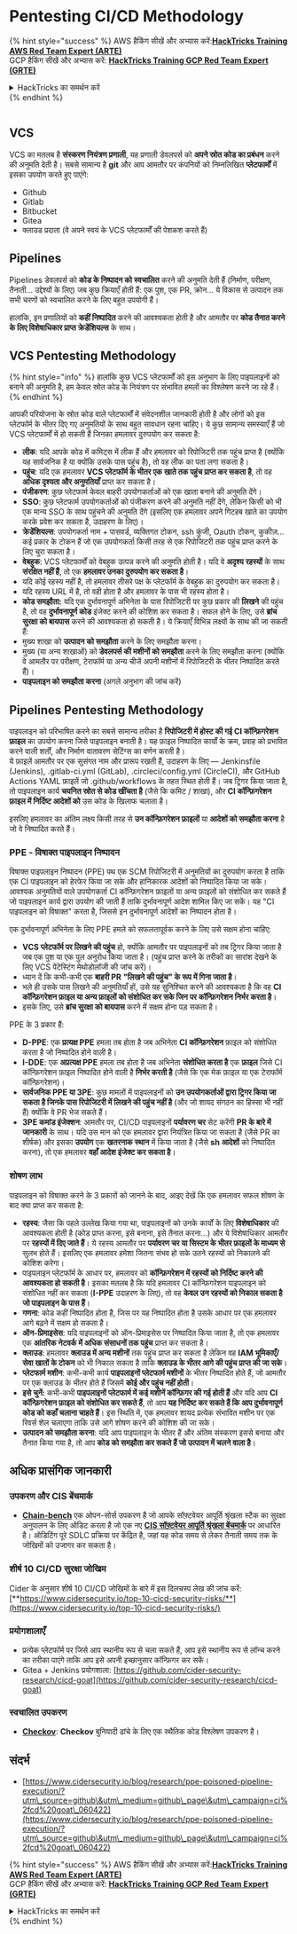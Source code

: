 # Pentesting CI/CD Methodology

{% hint style="success" %}
AWS हैकिंग सीखें और अभ्यास करें:<img src="../.gitbook/assets/image (1).png" alt="" data-size="line">[**HackTricks Training AWS Red Team Expert (ARTE)**](https://training.hacktricks.xyz/courses/arte)<img src="../.gitbook/assets/image (1).png" alt="" data-size="line">\
GCP हैकिंग सीखें और अभ्यास करें: <img src="../.gitbook/assets/image (2).png" alt="" data-size="line">[**HackTricks Training GCP Red Team Expert (GRTE)**<img src="../.gitbook/assets/image (2).png" alt="" data-size="line">](https://training.hacktricks.xyz/courses/grte)

<details>

<summary>HackTricks का समर्थन करें</summary>

* [**सदस्यता योजनाएँ**](https://github.com/sponsors/carlospolop) देखें!
* **💬 [**Discord समूह**](https://discord.gg/hRep4RUj7f) या [**telegram समूह**](https://t.me/peass) में शामिल हों या **Twitter** 🐦 पर हमें **फॉलो करें** [**@hacktricks\_live**](https://twitter.com/hacktricks\_live)**.**
* **हैकिंग ट्रिक्स साझा करें और** [**HackTricks**](https://github.com/carlospolop/hacktricks) और [**HackTricks Cloud**](https://github.com/carlospolop/hacktricks-cloud) गिटहब रिपोजिटरी में PR सबमिट करें।

</details>
{% endhint %}

<figure><img src="../.gitbook/assets/CLOUD-logo-letters.svg" alt=""><figcaption></figcaption></figure>

## VCS

VCS का मतलब है **संस्करण नियंत्रण प्रणाली**, यह प्रणाली डेवलपर्स को **अपने स्रोत कोड का प्रबंधन** करने की अनुमति देती है। सबसे सामान्य है **git** और आप आमतौर पर कंपनियों को निम्नलिखित **प्लेटफार्मों** में इसका उपयोग करते हुए पाएंगे:

* Github
* Gitlab
* Bitbucket
* Gitea
* क्लाउड प्रदाता (वे अपने स्वयं के VCS प्लेटफार्मों की पेशकश करते हैं)

## Pipelines

Pipelines डेवलपर्स को **कोड के निष्पादन को स्वचालित** करने की अनुमति देती हैं (निर्माण, परीक्षण, तैनाती... उद्देश्यों के लिए) जब कुछ क्रियाएँ होती हैं: एक पुश, एक PR, क्रोन... ये विकास से उत्पादन तक सभी चरणों को स्वचालित करने के लिए बहुत उपयोगी हैं।

हालांकि, इन प्रणालियों को **कहीं निष्पादित** करने की आवश्यकता होती है और आमतौर पर **कोड तैनात करने के लिए विशेषाधिकार प्राप्त क्रेडेंशियल्स** के साथ।

## VCS Pentesting Methodology

{% hint style="info" %}
हालांकि कुछ VCS प्लेटफार्मों को इस अनुभाग के लिए पाइपलाइनों को बनाने की अनुमति है, हम केवल स्रोत कोड के नियंत्रण पर संभावित हमलों का विश्लेषण करने जा रहे हैं।
{% endhint %}

आपकी परियोजना के स्रोत कोड वाले प्लेटफार्मों में संवेदनशील जानकारी होती है और लोगों को इस प्लेटफॉर्म के भीतर दिए गए अनुमतियों के साथ बहुत सावधान रहना चाहिए। ये कुछ सामान्य समस्याएँ हैं जो VCS प्लेटफार्मों में हो सकती हैं जिनका हमलावर दुरुपयोग कर सकता है:

* **लीक**: यदि आपके कोड में कमिट्स में लीक हैं और हमलावर को रिपोजिटरी तक पहुंच प्राप्त है (क्योंकि यह सार्वजनिक है या क्योंकि उसके पास पहुंच है), तो वह लीक का पता लगा सकता है।
* **पहुंच**: यदि एक हमलावर **VCS प्लेटफॉर्म के भीतर एक खाते तक पहुंच प्राप्त कर सकता है**, तो वह **अधिक दृश्यता और अनुमतियाँ** प्राप्त कर सकता है।
* **पंजीकरण**: कुछ प्लेटफार्म केवल बाहरी उपयोगकर्ताओं को एक खाता बनाने की अनुमति देंगे।
* **SSO**: कुछ प्लेटफार्म उपयोगकर्ताओं को पंजीकरण करने की अनुमति नहीं देंगे, लेकिन किसी को भी एक मान्य SSO के साथ पहुंचने की अनुमति देंगे (इसलिए एक हमलावर अपने गिटहब खाते का उपयोग करके प्रवेश कर सकता है, उदाहरण के लिए)।
* **क्रेडेंशियल्स**: उपयोगकर्ता नाम + पासवर्ड, व्यक्तिगत टोकन, ssh कुंजी, Oauth टोकन, कुकीज़... कई प्रकार के टोकन हैं जो एक उपयोगकर्ता किसी तरह से एक रिपोजिटरी तक पहुंच प्राप्त करने के लिए चुरा सकता है।
* **वेबहुक**: VCS प्लेटफार्मों को वेबहुक उत्पन्न करने की अनुमति होती है। यदि वे **अदृश्य रहस्यों** के साथ **संरक्षित नहीं हैं**, तो एक **हमलावर उनका दुरुपयोग कर सकता है**।
* यदि कोई रहस्य नहीं है, तो हमलावर तीसरे पक्ष के प्लेटफॉर्म के वेबहुक का दुरुपयोग कर सकता है।
* यदि रहस्य URL में है, तो वही होता है और हमलावर के पास भी रहस्य होता है।
* **कोड समझौता:** यदि एक दुर्भावनापूर्ण अभिनेता के पास रिपोजिटरी पर कुछ प्रकार की **लिखने** की पहुंच है, तो वह **दुर्भावनापूर्ण कोड** इंजेक्ट करने की कोशिश कर सकता है। सफल होने के लिए, उसे **ब्रांच सुरक्षा को बायपास** करने की आवश्यकता हो सकती है। ये क्रियाएँ विभिन्न लक्ष्यों के साथ की जा सकती हैं:
* मुख्य शाखा को **उत्पादन को समझौता** करने के लिए समझौता करना।
* मुख्य (या अन्य शाखाओं) को **डेवलपर्स की मशीनों को समझौता** करने के लिए समझौता करना (क्योंकि वे आमतौर पर परीक्षण, टेराफॉर्म या अन्य चीजें अपनी मशीनों में रिपोजिटरी के भीतर निष्पादित करते हैं)।
* **पाइपलाइन को समझौता करना** (अगले अनुभाग की जांच करें)

## Pipelines Pentesting Methodology

पाइपलाइन को परिभाषित करने का सबसे सामान्य तरीका है **रिपोजिटरी में होस्ट की गई CI कॉन्फ़िगरेशन फ़ाइल** का उपयोग करना जिसे पाइपलाइन बनाती है। यह फ़ाइल निष्पादित कार्यों के क्रम, प्रवाह को प्रभावित करने वाली शर्तों, और निर्माण वातावरण सेटिंग्स का वर्णन करती है।\
ये फ़ाइलें आमतौर पर एक सुसंगत नाम और प्रारूप रखती हैं, उदाहरण के लिए — Jenkinsfile (Jenkins), .gitlab-ci.yml (GitLab), .circleci/config.yml (CircleCI), और GitHub Actions YAML फ़ाइलें जो .github/workflows के तहत स्थित होती हैं। जब ट्रिगर किया जाता है, तो पाइपलाइन कार्य **चयनित स्रोत से कोड खींचता है** (जैसे कि कमिट / शाखा), और **CI कॉन्फ़िगरेशन फ़ाइल में निर्दिष्ट आदेशों को** उस कोड के खिलाफ चलाता है।

इसलिए हमलावर का अंतिम लक्ष्य किसी तरह से **उन कॉन्फ़िगरेशन फ़ाइलों** या **आदेशों को समझौता करना** है जो वे निष्पादित करते हैं।

### PPE - विषाक्त पाइपलाइन निष्पादन

विषाक्त पाइपलाइन निष्पादन (PPE) पथ एक SCM रिपोजिटरी में अनुमतियों का दुरुपयोग करता है ताकि एक CI पाइपलाइन को हेरफेर किया जा सके और हानिकारक आदेशों को निष्पादित किया जा सके। आवश्यक अनुमतियों वाले उपयोगकर्ता CI कॉन्फ़िगरेशन फ़ाइलों या अन्य फ़ाइलों को संशोधित कर सकते हैं जो पाइपलाइन कार्य द्वारा उपयोग की जाती हैं ताकि दुर्भावनापूर्ण आदेश शामिल किए जा सकें। यह "CI पाइपलाइन को विषाक्त" करता है, जिससे इन दुर्भावनापूर्ण आदेशों का निष्पादन होता है।

एक दुर्भावनापूर्ण अभिनेता के लिए PPE हमले को सफलतापूर्वक करने के लिए उसे सक्षम होना चाहिए:

* **VCS प्लेटफॉर्म पर लिखने की पहुंच** हो, क्योंकि आमतौर पर पाइपलाइनों को तब ट्रिगर किया जाता है जब एक पुश या एक पुल अनुरोध किया जाता है। (पहुंच प्राप्त करने के तरीकों का सारांश देखने के लिए VCS पेंटेस्टिंग मेथोडोलॉजी की जांच करें)।
* ध्यान दें कि कभी-कभी एक **बाहरी PR "लिखने की पहुंच" के रूप में गिना जाता है**।
* भले ही उसके पास लिखने की अनुमतियाँ हों, उसे यह सुनिश्चित करने की आवश्यकता है कि वह **CI कॉन्फ़िगरेशन फ़ाइल या अन्य फ़ाइलों को संशोधित कर सके जिन पर कॉन्फ़िगरेशन निर्भर करता है**।
* इसके लिए, उसे **ब्रांच सुरक्षा को बायपास** करने में सक्षम होना पड़ सकता है।

PPE के 3 प्रकार हैं:

* **D-PPE**: एक **प्रत्यक्ष PPE** हमला तब होता है जब अभिनेता **CI कॉन्फ़िगरेशन** फ़ाइल को संशोधित करता है जो निष्पादित होने वाली है।
* **I-DDE**: एक **अप्रत्यक्ष PPE** हमला तब होता है जब अभिनेता **संशोधित करता है** एक **फ़ाइल** जिसे CI कॉन्फ़िगरेशन फ़ाइल निष्पादित होने वाली है **निर्भर करती है** (जैसे कि एक मेक फ़ाइल या एक टेराफॉर्म कॉन्फ़िगरेशन)।
* **सार्वजनिक PPE या 3PE**: कुछ मामलों में पाइपलाइनों को **उन उपयोगकर्ताओं द्वारा ट्रिगर किया जा सकता है जिनके पास रिपोजिटरी में लिखने की पहुंच नहीं है** (और जो शायद संगठन का हिस्सा भी नहीं हैं) क्योंकि वे PR भेज सकते हैं।
* **3PE कमांड इंजेक्शन**: आमतौर पर, CI/CD पाइपलाइनों **पर्यावरण चर** सेट करेंगी **PR के बारे में जानकारी** के साथ। यदि उस मान को एक हमलावर द्वारा नियंत्रित किया जा सकता है (जैसे PR का शीर्षक) और इसका **उपयोग** एक **खतरनाक स्थान** में किया जाता है (जैसे **sh आदेशों** को निष्पादित करना), तो एक हमलावर **वहाँ आदेश इंजेक्ट कर सकता है**।

### शोषण लाभ

पाइपलाइन को विषाक्त करने के 3 प्रकारों को जानने के बाद, आइए देखें कि एक हमलावर सफल शोषण के बाद क्या प्राप्त कर सकता है:

* **रहस्य**: जैसा कि पहले उल्लेख किया गया था, पाइपलाइनों को उनके कार्यों के लिए **विशेषाधिकार** की आवश्यकता होती है (कोड प्राप्त करना, इसे बनाना, इसे तैनात करना...) और ये विशेषाधिकार आमतौर पर **रहस्यों में दिए जाते हैं**। ये रहस्य आमतौर पर **पर्यावरण चर या सिस्टम के भीतर फ़ाइलों के माध्यम से** सुलभ होते हैं। इसलिए एक हमलावर हमेशा जितना संभव हो सके उतने रहस्यों को निकालने की कोशिश करेगा।
* पाइपलाइन प्लेटफॉर्म के आधार पर, हमलावर को **कॉन्फ़िगरेशन में रहस्यों को निर्दिष्ट करने की आवश्यकता हो सकती है**। इसका मतलब है कि यदि हमलावर CI कॉन्फ़िगरेशन पाइपलाइन को संशोधित नहीं कर सकता (**I-PPE** उदाहरण के लिए), तो वह **केवल उन रहस्यों को निकाल सकता है जो पाइपलाइन के पास हैं**।
* **गणना**: कोड कहीं निष्पादित होता है, जिस पर यह निष्पादित होता है उसके आधार पर एक हमलावर आगे बढ़ने में सक्षम हो सकता है।
* **ऑन-प्रिमाइसेस**: यदि पाइपलाइनों को ऑन-प्रिमाइसेस पर निष्पादित किया जाता है, तो एक हमलावर एक **आंतरिक नेटवर्क में अधिक संसाधनों तक पहुंच** प्राप्त कर सकता है।
* **क्लाउड**: हमलावर **क्लाउड में अन्य मशीनों** तक पहुंच प्राप्त कर सकता है लेकिन वह **IAM भूमिकाएँ/सेवा खातों के टोकन** को भी निकाल सकता है ताकि **क्लाउड के भीतर आगे की पहुंच प्राप्त की जा सके**।
* **प्लेटफार्म मशीन**: कभी-कभी कार्य **पाइपलाइनों प्लेटफार्म मशीनों** के भीतर निष्पादित होते हैं, जो आमतौर पर एक क्लाउड के भीतर होते हैं जिसमें **कोई और पहुंच नहीं होती**।
* **इसे चुनें:** कभी-कभी **पाइपलाइनों प्लेटफार्म में कई मशीनें कॉन्फ़िगर की गई होती हैं** और यदि आप **CI कॉन्फ़िगरेशन फ़ाइल को संशोधित कर सकते हैं**, तो आप **यह निर्दिष्ट कर सकते हैं कि आप दुर्भावनापूर्ण कोड को कहाँ चलाना चाहते हैं**। इस स्थिति में, एक हमलावर शायद प्रत्येक संभावित मशीन पर एक रिवर्स शेल चलाएगा ताकि उसे आगे शोषण करने की कोशिश की जा सके।
* **उत्पादन को समझौता करना**: यदि आप पाइपलाइन के भीतर हैं और अंतिम संस्करण इससे बनाया और तैनात किया गया है, तो आप **कोड को समझौता कर सकते हैं जो उत्पादन में चलने वाला है**।

## अधिक प्रासंगिक जानकारी

### उपकरण और CIS बेंचमार्क

* [**Chain-bench**](https://github.com/aquasecurity/chain-bench) एक ओपन-सोर्स उपकरण है जो आपके सॉफ़्टवेयर आपूर्ति श्रृंखला स्टैक का सुरक्षा अनुपालन के लिए ऑडिट करता है जो एक नए [**CIS सॉफ़्टवेयर आपूर्ति श्रृंखला बेंचमार्क**](https://github.com/aquasecurity/chain-bench/blob/main/docs/CIS-Software-Supply-Chain-Security-Guide-v1.0.pdf) पर आधारित है। ऑडिटिंग पूरे SDLC प्रक्रिया पर केंद्रित है, जहां यह कोड समय से लेकर तैनाती समय तक के जोखिमों को उजागर कर सकता है।

### शीर्ष 10 CI/CD सुरक्षा जोखिम

Cider के अनुसार शीर्ष 10 CI/CD जोखिमों के बारे में इस दिलचस्प लेख की जांच करें: [**https://www.cidersecurity.io/top-10-cicd-security-risks/**](https://www.cidersecurity.io/top-10-cicd-security-risks/)

### प्रयोगशालाएँ

* प्रत्येक प्लेटफॉर्म पर जिसे आप स्थानीय रूप से चला सकते हैं, आप इसे स्थानीय रूप से लॉन्च करने का तरीका पाएंगे ताकि आप इसे अपनी इच्छानुसार कॉन्फ़िगर कर सकें।
* Gitea + Jenkins प्रयोगशाला: [https://github.com/cider-security-research/cicd-goat](https://github.com/cider-security-research/cicd-goat)

### स्वचालित उपकरण

* [**Checkov**](https://github.com/bridgecrewio/checkov): **Checkov** बुनियादी ढांचे के लिए एक स्थैतिक कोड विश्लेषण उपकरण है।

## संदर्भ

* [https://www.cidersecurity.io/blog/research/ppe-poisoned-pipeline-execution/?utm\_source=github\&utm\_medium=github\_page\&utm\_campaign=ci%2fcd%20goat\_060422](https://www.cidersecurity.io/blog/research/ppe-poisoned-pipeline-execution/?utm\_source=github\&utm\_medium=github\_page\&utm\_campaign=ci%2fcd%20goat\_060422)

{% hint style="success" %}
AWS हैकिंग सीखें और अभ्यास करें:<img src="../.gitbook/assets/image (1).png" alt="" data-size="line">[**HackTricks Training AWS Red Team Expert (ARTE)**](https://training.hacktricks.xyz/courses/arte)<img src="../.gitbook/assets/image (1).png" alt="" data-size="line">\
GCP हैकिंग सीखें और अभ्यास करें: <img src="../.gitbook/assets/image (2).png" alt="" data-size="line">[**HackTricks Training GCP Red Team Expert (GRTE)**<img src="../.gitbook/assets/image (2).png" alt="" data-size="line">](https://training.hacktricks.xyz/courses/grte)

<details>

<summary>HackTricks का समर्थन करें</summary>

* [**सदस्यता योजनाएँ**](https://github.com/sponsors/carlospolop) देखें!
* **💬 [**Discord समूह**](https://discord.gg/hRep4RUj7f) या [**telegram समूह**](https://t.me/peass) में शामिल हों या **Twitter** 🐦 पर हमें **फॉलो करें** [**@hacktricks\_live**](https://twitter.com/hacktricks\_live)**.**
* **हैकिंग ट्रिक्स साझा करें और** [**HackTricks**](https://github.com/carlospolop/hacktricks) और [**HackTricks Cloud**](https://github.com/carlospolop/hacktricks-cloud) गिटहब रिपोजिटरी में PR सबमिट करें।

</details>
{% endhint %}
